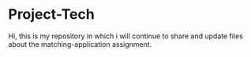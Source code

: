 # Project-Tech
Hi, this is my repository in which i will continue to share and update files about the matching-application assignment.
